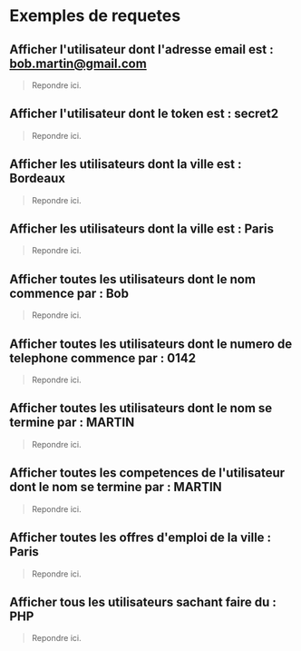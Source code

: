 # Exemples de requetes

## Afficher l'utilisateur dont l'adresse email est : bob.martin@gmail.com

> Repondre ici.

## Afficher l'utilisateur dont le token est : secret2

> Repondre ici.

## Afficher les utilisateurs dont la ville est : Bordeaux

> Repondre ici.

## Afficher les utilisateurs dont la ville est : Paris

> Repondre ici.

## Afficher toutes les utilisateurs dont le nom commence par : Bob

> Repondre ici.

## Afficher toutes les utilisateurs dont le numero de telephone commence par : 0142

> Repondre ici.

## Afficher toutes les utilisateurs dont le nom se termine par : MARTIN

> Repondre ici.

## Afficher toutes les competences de l'utilisateur dont le nom se termine par : MARTIN

> Repondre ici.

## Afficher toutes les offres d'emploi de la ville : Paris

> Repondre ici.

## Afficher tous les utilisateurs sachant faire du : PHP

> Repondre ici.
